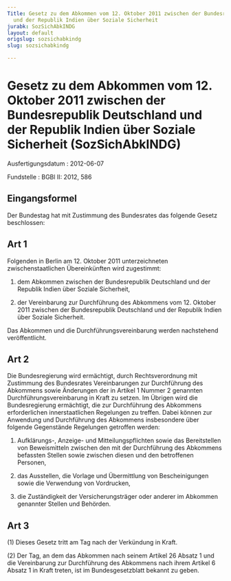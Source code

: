 ```yaml
---
Title: Gesetz zu dem Abkommen vom 12. Oktober 2011 zwischen der Bundesrepublik Deutschland
  und der Republik Indien über Soziale Sicherheit
jurabk: SozSichAbkINDG
layout: default
origslug: sozsichabkindg
slug: sozsichabkindg

---
```


# Gesetz zu dem Abkommen vom 12. Oktober 2011 zwischen der Bundesrepublik Deutschland und der Republik Indien über Soziale Sicherheit (SozSichAbkINDG)

Ausfertigungsdatum
:   2012-06-07

Fundstelle
:   BGBl II: 2012, 586


## Eingangsformel

Der Bundestag hat mit Zustimmung des Bundesrates das folgende Gesetz beschlossen:


## Art 1

Folgenden in Berlin am 12. Oktober 2011 unterzeichneten zwischenstaatlichen Übereinkünften wird zugestimmt:

1.  dem Abkommen zwischen der Bundesrepublik Deutschland und der Republik Indien über Soziale Sicherheit,


2.  der Vereinbarung zur Durchführung des Abkommens vom 12. Oktober 2011 zwischen der Bundesrepublik Deutschland und der Republik Indien über Soziale Sicherheit.



Das Abkommen und die Durchführungsvereinbarung werden nachstehend veröffentlicht.


## Art 2

Die Bundesregierung wird ermächtigt, durch Rechtsverordnung mit Zustimmung des Bundesrates Vereinbarungen zur Durchführung des Abkommens sowie Änderungen der in Artikel 1 Nummer 2 genannten Durchführungsvereinbarung in Kraft zu setzen. Im Übrigen wird die Bundesregierung ermächtigt, die zur Durchführung des Abkommens erforderlichen innerstaatlichen Regelungen zu treffen. Dabei können zur Anwendung und Durchführung des Abkommens insbesondere über folgende Gegenstände Regelungen getroffen werden:

1.  Aufklärungs-, Anzeige- und Mitteilungspflichten sowie das Bereitstellen von Beweismitteln zwischen den mit der Durchführung des Abkommens befassten Stellen sowie zwischen diesen und den betroffenen Personen,


2.  das Ausstellen, die Vorlage und Übermittlung von Bescheinigungen sowie die Verwendung von Vordrucken,


3.  die Zuständigkeit der Versicherungsträger oder anderer im Abkommen genannter Stellen und Behörden.





## Art 3

(1) Dieses Gesetz tritt am Tag nach der Verkündung in Kraft.

(2) Der Tag, an dem das Abkommen nach seinem Artikel 26 Absatz 1 und die Vereinbarung zur Durchführung des Abkommens nach ihrem Artikel 6 Absatz 1 in Kraft treten, ist im Bundesgesetzblatt bekannt zu geben.

